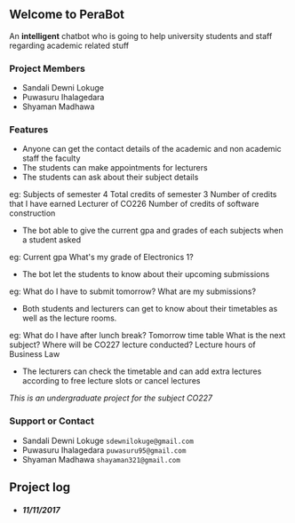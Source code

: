 ## Welcome to PeraBot

An **intelligent** chatbot who is going to help university students and staff regarding academic related stuff

### Project Members

- Sandali Dewni Lokuge
- Puwasuru Ihalagedara 
- Shyaman Madhawa

### Features

- Anyone can get the contact details of the academic and non academic staff the faculty
- The students can make appointments for lecturers
- The students can ask about their subject details

eg: Subjects of semester 4
    Total credits of semester 3
    Number of credits that I have earned
    Lecturer of CO226
    Number of credits of software construction
- The bot able to give the current gpa and grades of each subjects when a student asked

eg: Current gpa
    What's my grade of Electronics 1?
- The bot let the students to know about their upcoming submissions

eg: What do I have to submit tomorrow?
    What are my submissions?
- Both students and lecturers can get to know about their timetables as well as the lecture rooms.

eg: What do I have after lunch break?
    Tomorrow time table 
    What is the next subject?
    Where will be CO227 lecture conducted?
    Lecture hours of Business Law
- The lecturers can check the timetable and can add extra lectures according to free lecture slots or cancel lectures

_This is an undergraduate project for the subject CO227_

### Support or Contact

- Sandali Dewni Lokuge    `sdewnilokuge@gmail.com `
- Puwasuru Ihalagedara    `puwasuru95@gmail.com `
- Shyaman Madhawa         `shayaman321@gmail.com`





## Project log

- ##### 11/11/2017
